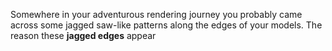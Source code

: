 
Somewhere in your adventurous rendering journey you probably came across some jagged saw-like patterns along the edges of your models. The reason these **jagged edges** appear 